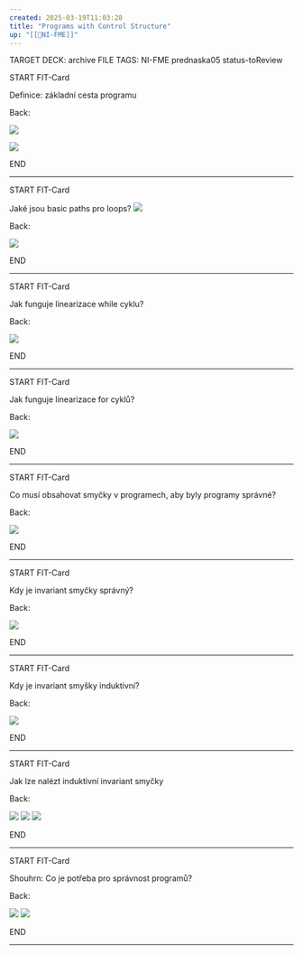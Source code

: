```yaml
---
created: 2025-03-19T11:03:28
title: "Programs with Control Structure"
up: "[[📖NI-FME]]"
---
```


TARGET DECK: archive
FILE TAGS: NI-FME prednaska05 status-toReview


START
FIT-Card

Definice: základní cesta programu

Back:

![](../../../Assets/Pasted%20image%2020250319110804.png)

<!-- ExampleStart -->
![](../../../Assets/Pasted%20image%2020250319111426.png)
<!-- ExampleEnd -->
<!--ID: 1746599655130-->
END

---


START
FIT-Card

Jaké jsou basic paths pro loops?
![](../../../Assets/Pasted%20image%2020250319112243.png)

Back:

![](../../../Assets/Pasted%20image%2020250319112259.png)
<!--ID: 1746599655138-->
END

---


START
FIT-Card

Jak funguje linearizace while cyklu?

Back:

![](../../../Assets/Pasted%20image%2020250319112904.png)
<!--ID: 1746599655146-->
END

---


START
FIT-Card

Jak funguje linearizace for cyklů?

Back:

![](../../../Assets/Pasted%20image%2020250319112945.png)
<!--ID: 1746599655154-->
END

---


START
FIT-Card

Co musí obsahovat smyčky v programech, aby byly programy správné?

Back:

![](../../../Assets/Pasted%20image%2020250319114403.png)
<!--ID: 1746599655161-->
END

---


START
FIT-Card

Kdy je invariant smyčky správný?

Back:

![](../../../Assets/Pasted%20image%2020250319114455.png)
<!--ID: 1746599655169-->
END

---


START
FIT-Card

Kdy je invariant smyšky induktivní?

Back:

![](../../../Assets/Pasted%20image%2020250319114511.png)
<!--ID: 1746599655177-->
END

---


START
FIT-Card

Jak lze nalézt induktivní invariant smyčky

Back:

![](../../../Assets/Pasted%20image%2020250319114541.png)
![](../../../Assets/Pasted%20image%2020250319114550.png)
![](../../../Assets/Pasted%20image%2020250319114604.png)
<!--ID: 1746599655184-->
END

---


START
FIT-Card

Shouhrn: Co je potřeba pro správnost programů?

Back:

![](../../../Assets/Pasted%20image%2020250319120016.png)
![](../../../Assets/Pasted%20image%2020250319120023.png)
<!--ID: 1746599655192-->
END

---
